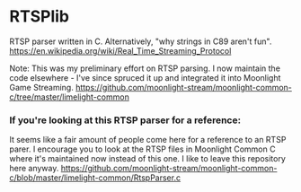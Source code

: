RTSPlib
=======

RTSP parser written in C. Alternatively, "why strings in C89 aren't fun".
https://en.wikipedia.org/wiki/Real_Time_Streaming_Protocol     

Note: This was my preliminary effort on RTSP parsing. I now maintain the code elsewhere - I've since spruced it up and integrated it into Moonlight Game Streaming. 
https://github.com/moonlight-stream/moonlight-common-c/tree/master/limelight-common

### If you're looking at this RTSP parser for a reference:

It seems like a fair amount of people come here for a reference to an RTSP parer. I encourage you to look at the RTSP files in Moonlight Common C where it's maintained now instead of this one. I like to leave this repository here anyway.
https://github.com/moonlight-stream/moonlight-common-c/blob/master/limelight-common/RtspParser.c

